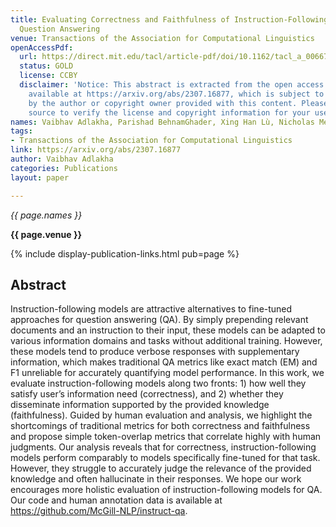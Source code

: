 ```yaml
---
title: Evaluating Correctness and Faithfulness of Instruction-Following Models for
  Question Answering
venue: Transactions of the Association for Computational Linguistics
openAccessPdf:
  url: https://direct.mit.edu/tacl/article-pdf/doi/10.1162/tacl_a_00667/2374170/tacl_a_00667.pdf
  status: GOLD
  license: CCBY
  disclaimer: 'Notice: This abstract is extracted from the open access paper or abstract
    available at https://arxiv.org/abs/2307.16877, which is subject to the license
    by the author or copyright owner provided with this content. Please go to the
    source to verify the license and copyright information for your use.'
names: Vaibhav Adlakha, Parishad BehnamGhader, Xing Han Lù, Nicholas Meade, Siva Reddy
tags:
- Transactions of the Association for Computational Linguistics
link: https://arxiv.org/abs/2307.16877
author: Vaibhav Adlakha
categories: Publications
layout: paper

---
```


*{{ page.names }}*

**{{ page.venue }}**

{% include display-publication-links.html pub=page %}

## Abstract

Instruction-following models are attractive alternatives to fine-tuned approaches for question answering (QA). By simply prepending relevant documents and an instruction to their input, these models can be adapted to various information domains and tasks without additional training. However, these models tend to produce verbose responses with supplementary information, which makes traditional QA metrics like exact match (EM) and F1 unreliable for accurately quantifying model performance. In this work, we evaluate instruction-following models along two fronts: 1) how well they satisfy user’s information need (correctness), and 2) whether they disseminate information supported by the provided knowledge (faithfulness). Guided by human evaluation and analysis, we highlight the shortcomings of traditional metrics for both correctness and faithfulness and propose simple token-overlap metrics that correlate highly with human judgments. Our analysis reveals that for correctness, instruction-following models perform comparably to models specifically fine-tuned for that task. However, they struggle to accurately judge the relevance of the provided knowledge and often hallucinate in their responses. We hope our work encourages more holistic evaluation of instruction-following models for QA. Our code and human annotation data is available at https://github.com/McGill-NLP/instruct-qa.